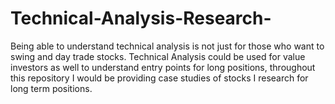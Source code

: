 # Technical-Analysis-Research-
Being able to understand technical analysis is not just for those who want to swing and day trade stocks. Technical Analysis could be used for value investors as well to understand entry points for long positions, throughout this repository I would be providing case studies of stocks I research for long term positions. 
